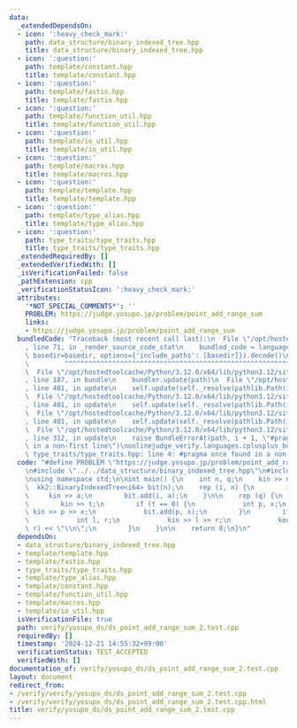 ```yaml
---
data:
  _extendedDependsOn:
  - icon: ':heavy_check_mark:'
    path: data_structure/binary_indexed_tree.hpp
    title: data_structure/binary_indexed_tree.hpp
  - icon: ':question:'
    path: template/constant.hpp
    title: template/constant.hpp
  - icon: ':question:'
    path: template/fastio.hpp
    title: template/fastio.hpp
  - icon: ':question:'
    path: template/function_util.hpp
    title: template/function_util.hpp
  - icon: ':question:'
    path: template/io_util.hpp
    title: template/io_util.hpp
  - icon: ':question:'
    path: template/macros.hpp
    title: template/macros.hpp
  - icon: ':question:'
    path: template/template.hpp
    title: template/template.hpp
  - icon: ':question:'
    path: template/type_alias.hpp
    title: template/type_alias.hpp
  - icon: ':question:'
    path: type_traits/type_traits.hpp
    title: type_traits/type_traits.hpp
  _extendedRequiredBy: []
  _extendedVerifiedWith: []
  _isVerificationFailed: false
  _pathExtension: cpp
  _verificationStatusIcon: ':heavy_check_mark:'
  attributes:
    '*NOT_SPECIAL_COMMENTS*': ''
    PROBLEM: https://judge.yosupo.jp/problem/point_add_range_sum
    links:
    - https://judge.yosupo.jp/problem/point_add_range_sum
  bundledCode: "Traceback (most recent call last):\n  File \"/opt/hostedtoolcache/Python/3.12.0/x64/lib/python3.12/site-packages/onlinejudge_verify/documentation/build.py\"\
    , line 71, in _render_source_code_stat\n    bundled_code = language.bundle(stat.path,\
    \ basedir=basedir, options={'include_paths': [basedir]}).decode()\n          \
    \         ^^^^^^^^^^^^^^^^^^^^^^^^^^^^^^^^^^^^^^^^^^^^^^^^^^^^^^^^^^^^^^^^^^^^^^^^^^^^^^^^^\n\
    \  File \"/opt/hostedtoolcache/Python/3.12.0/x64/lib/python3.12/site-packages/onlinejudge_verify/languages/cplusplus.py\"\
    , line 187, in bundle\n    bundler.update(path)\n  File \"/opt/hostedtoolcache/Python/3.12.0/x64/lib/python3.12/site-packages/onlinejudge_verify/languages/cplusplus_bundle.py\"\
    , line 401, in update\n    self.update(self._resolve(pathlib.Path(included), included_from=path))\n\
    \  File \"/opt/hostedtoolcache/Python/3.12.0/x64/lib/python3.12/site-packages/onlinejudge_verify/languages/cplusplus_bundle.py\"\
    , line 401, in update\n    self.update(self._resolve(pathlib.Path(included), included_from=path))\n\
    \  File \"/opt/hostedtoolcache/Python/3.12.0/x64/lib/python3.12/site-packages/onlinejudge_verify/languages/cplusplus_bundle.py\"\
    , line 401, in update\n    self.update(self._resolve(pathlib.Path(included), included_from=path))\n\
    \  File \"/opt/hostedtoolcache/Python/3.12.0/x64/lib/python3.12/site-packages/onlinejudge_verify/languages/cplusplus_bundle.py\"\
    , line 312, in update\n    raise BundleErrorAt(path, i + 1, \"#pragma once found\
    \ in a non-first line\")\nonlinejudge_verify.languages.cplusplus_bundle.BundleErrorAt:\
    \ type_traits/type_traits.hpp: line 4: #pragma once found in a non-first line\n"
  code: "#define PROBLEM \"https://judge.yosupo.jp/problem/point_add_range_sum\"\n\
    \n#include \"../../data_structure/binary_indexed_tree.hpp\"\n#include \"../../template/template.hpp\"\
    \nusing namespace std;\n\nint main() {\n    int n, q;\n    kin >> n >> q;\n  \
    \  kk2::BinaryIndexedTree<i64> bit(n);\n    rep (i, n) {\n        i64 a;\n   \
    \     kin >> a;\n        bit.add(i, a);\n    }\n\n    rep (q) {\n        int t;\n\
    \        kin >> t;\n        if (t == 0) {\n            int p, x;\n           \
    \ kin >> p >> x;\n            bit.add(p, x);\n        }\n        if (t == 1) {\n\
    \            int l, r;\n            kin >> l >> r;\n            kout << bit.sum(l,\
    \ r) << \"\\n\";\n        }\n    }\n\n    return 0;\n}\n"
  dependsOn:
  - data_structure/binary_indexed_tree.hpp
  - template/template.hpp
  - template/fastio.hpp
  - type_traits/type_traits.hpp
  - template/type_alias.hpp
  - template/constant.hpp
  - template/function_util.hpp
  - template/macros.hpp
  - template/io_util.hpp
  isVerificationFile: true
  path: verify/yosupo_ds/ds_point_add_range_sum_2.test.cpp
  requiredBy: []
  timestamp: '2024-12-21 14:55:32+09:00'
  verificationStatus: TEST_ACCEPTED
  verifiedWith: []
documentation_of: verify/yosupo_ds/ds_point_add_range_sum_2.test.cpp
layout: document
redirect_from:
- /verify/verify/yosupo_ds/ds_point_add_range_sum_2.test.cpp
- /verify/verify/yosupo_ds/ds_point_add_range_sum_2.test.cpp.html
title: verify/yosupo_ds/ds_point_add_range_sum_2.test.cpp
---
```

